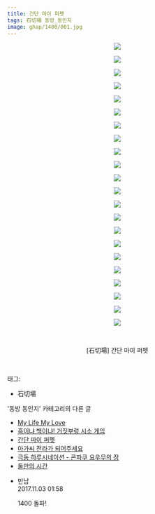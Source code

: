 ```yaml
---
title: 간단 마이 퍼펫
tags: 石切場 동방_동인지
image: ghap/1400/001.jpg
---
```

<div class="article">
<p style="text-align: center; clear: none; float: none;"><img src="{{ site.nasurl }}/ghap/1400/001.jpg"/></p>
<p style="text-align: center; clear: none; float: none;"><img src="{{ site.nasurl }}/ghap/1400/002.jpg"/></p>
<p style="text-align: center; clear: none; float: none;"><img src="{{ site.nasurl }}/ghap/1400/003.jpg"/></p>
<p style="text-align: center; clear: none; float: none;"><img src="{{ site.nasurl }}/ghap/1400/004.jpg"/></p>
<p style="text-align: center; clear: none; float: none;"><img src="{{ site.nasurl }}/ghap/1400/005.jpg"/></p>
<p style="text-align: center; clear: none; float: none;"><img src="{{ site.nasurl }}/ghap/1400/006.jpg"/></p>
<p style="text-align: center; clear: none; float: none;"><img src="{{ site.nasurl }}/ghap/1400/007.jpg"/></p>
<p style="text-align: center; clear: none; float: none;"><img src="{{ site.nasurl }}/ghap/1400/008.jpg"/></p>
<p style="text-align: center; clear: none; float: none;"><img src="{{ site.nasurl }}/ghap/1400/009.jpg"/></p>
<p style="text-align: center; clear: none; float: none;"><img src="{{ site.nasurl }}/ghap/1400/010.jpg"/></p>
<p style="text-align: center; clear: none; float: none;"><img src="{{ site.nasurl }}/ghap/1400/011.jpg"/></p>
<p style="text-align: center; clear: none; float: none;"><img src="{{ site.nasurl }}/ghap/1400/012.jpg"/></p>
<p style="text-align: center; clear: none; float: none;"><img src="{{ site.nasurl }}/ghap/1400/013.jpg"/></p>
<p style="text-align: center; clear: none; float: none;"><img src="{{ site.nasurl }}/ghap/1400/014.jpg"/></p>
<p style="text-align: center; clear: none; float: none;"><img src="{{ site.nasurl }}/ghap/1400/015.jpg"/></p>
<p style="text-align: center; clear: none; float: none;"><img src="{{ site.nasurl }}/ghap/1400/016.jpg"/></p>
<p style="text-align: center; clear: none; float: none;"><img src="{{ site.nasurl }}/ghap/1400/017.jpg"/></p>
<p style="text-align: center; clear: none; float: none;"><img src="{{ site.nasurl }}/ghap/1400/018.jpg"/></p>
<p style="text-align: center; clear: none; float: none;"><img src="{{ site.nasurl }}/ghap/1400/019.jpg"/></p>
<p style="text-align: center; clear: none; float: none;"><img src="{{ site.nasurl }}/ghap/1400/020.jpg"/></p>
<p style="text-align: center; clear: none; float: none;"><img src="{{ site.nasurl }}/ghap/1400/021.jpg"/></p>
<p style="text-align: center; clear: none; float: none;"><img src="{{ site.nasurl }}/ghap/1400/022.jpg"/></p>
<p style="text-align: center; clear: none; float: none;"><br/></p>
<p style="text-align: center; clear: none; float: none;">[石切場] 간단 마이 퍼펫</p>
<p><br/></p>
</div><div class="tagTrail">
<p>태그: </p>
<ul>
<li>石切場</li>
</ul>
</div><div class="another">
<p>'동방 동인지' 카테고리의 다른 글</p>
<ul>
<li><a href="/2016-08-07-ghap_1402">My Life My Love</a></li>
<li><a href="/2016-08-07-ghap_1401">흑이냐 백이냐! 거짓부렁 시소 게임</a></li>
<li><a href="/2016-08-07-ghap_1400">간단 마이 퍼펫</a></li>
<li><a href="/2016-08-07-ghap_1398">아가씨 전라가 되어주세요</a></li>
<li><a href="/2016-08-07-ghap_1397">극동 하루시네이션 - 콘파쿠 요우무의 장</a></li>
<li><a href="/2016-08-07-ghap_1396">둘만의 시간</a></li>
</ul>
</div><div class="cb_module cb_fluid">
<div class="cb_wrt cb_profile">
<div class="comment">
<ul>
<li class="cb_thumb_off" id="comment15121418">
<div class="cb_comment_area">
<div class="cb_info_area">
<div class="cb_section">
<span class="cb_nick_name">만남</span>
</div>
<div class="cb_section">
<span class="cb_date">2017.11.03 01:58 </span>
</div>
</div>
<div class="cb_dsc_comment">
<p class="cb_dsc">
											1400 돌파!
										</p>
</div>
</div></li>
</ul>
</div>
</div><!-- commentList close -->
</div>